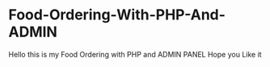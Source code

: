 # Food-Ordering-With-PHP-And-ADMIN
Hello this is my Food Ordering with PHP and ADMIN PANEL Hope you Like it
